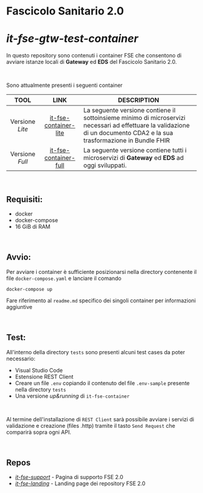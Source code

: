 # Fascicolo Sanitario 2.0

# _it-fse-gtw-test-container_

In questo repository sono contenuti i container FSE che consentono di avviare istanze locali di **Gateway** ed **EDS** del Fascicolo Sanitario 2.0.

<br/>

Sono attualmente presenti i seguenti container

| TOOL | LINK | DESCRIPTION |
| :------------: | :------------: | ------------ |
| Versione *Lite* | [it-fse-container-lite](https://github.com/ministero-salute/it-fse-gtw-test-container/tree/main/it-fse-container-lite) | La seguente versione contiene il sottoinsieme minimo di microservizi necessari ad effettuare la validazione di un documento CDA2 e la sua trasformazione in Bundle FHIR |
| Versione *Full* | [it-fse-container-full](https://github.com/ministero-salute/it-fse-gtw-test-container/tree/main/it-fse-container-full) | La seguente versione contiene tutti i microservizi di **Gateway** ed **EDS** ad oggi sviluppati. |

<br/>

## Requisiti:
* docker
* docker-compose
* 16 GiB di RAM

<br/>

## Avvio:
Per avviare i container è sufficiente posizionarsi nella directory contenente il file `docker-compose.yaml` e lanciare il comando 

    docker-compose up

Fare riferimento al `readme.md` specifico dei singoli container per informazioni aggiuntive

<br/>

## Test:
All'interno della directory `tests` sono presenti alcuni test cases da poter  necessario:
* Visual Studio Code
* Estensione REST Client
* Creare un file `.env` copiando il contenuto del file `.env-sample` presente nella directory `tests` 
* Una versione *up&running* di `it-fse-container`

<br/>

Al termine dell'installazione di `REST Client` sarà possibile avviare i servizi di validazione e creazione (files .http) tramite il tasto `Send Request` che comparirà sopra ogni API.

<br/>

## Repos
- [*it-fse-support*](https://github.com/ministero-salute/it-fse-support) - Pagina di supporto FSE 2.0
- [*it-fse-landing*](https://github.com/ministero-salute/it-fse-landing) - Landing page dei repository FSE 2.0